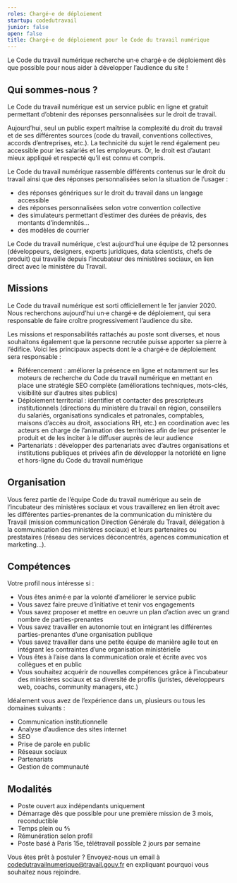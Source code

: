 ```yaml
---
roles: Chargé·e de déploiement
startup: codedutravail
junior: false
open: false
title: Chargé·e de déploiement pour le Code du travail numérique 
---
```


Le Code du travail numérique recherche un·e chargé·e de déploiement dès que possible pour nous aider à développer l’audience du site !

## Qui sommes-nous ?

Le Code du travail numérique est un service public en ligne et gratuit permettant d’obtenir des réponses personnalisées sur le droit de travail.

Aujourd’hui, seul un public expert maîtrise la complexité du droit du travail et de ses différentes sources (code du travail, conventions collectives, accords d’entreprises, etc.). La technicité du sujet le rend également peu accessible pour les salariés et les employeurs. Or, le droit est d’autant mieux appliqué et respecté qu’il est connu et compris.

Le Code du travail numérique rassemble différents contenus sur le droit du travail ainsi que des réponses personnalisées selon la situation de l’usager :
- des réponses génériques sur le droit du travail dans un langage accessible
- des réponses personnalisées selon votre convention collective
- des simulateurs permettant d’estimer des durées de préavis, des montants d’indemnités…
- des modèles de courrier

Le Code du travail numérique, c’est aujourd’hui une équipe de 12 personnes (développeurs, designers, experts juridiques, data scientists, chefs de produit) qui travaille depuis l’incubateur des ministères sociaux, en lien direct avec le ministère du Travail.

## Missions

Le Code du travail numérique est sorti officiellement le 1er janvier 2020. Nous recherchons aujourd’hui un·e chargé·e de déploiement, qui sera responsable de faire croître progressivement l’audience du site.

Les missions et responsabilités rattachés au poste sont diverses, et nous souhaitons également que la personne recrutée puisse apporter sa pierre à l’édifice. Voici les principaux aspects dont le·a chargé·e de déploiement sera responsable : 
- Référencement : améliorer la présence en ligne et notamment sur les moteurs de recherche du Code du travail numérique en mettant en place une stratégie SEO complète (améliorations techniques, mots-clés, visibilité sur d’autres sites publics)
- Déploiement territorial : identifier et contacter des prescripteurs institutionnels (directions du ministère du travail en région, conseillers du salariés, organisations syndicales et patronales, comptables, maisons d’accès au droit, associations RH, etc.) en coordination avec les acteurs en charge de l’animation des territoires afin de leur présenter le produit et de les inciter à le diffuser auprès de leur audience
- Partenariats : développer des partenariats avec d’autres organisations et institutions publiques et privées afin de développer la notoriété en ligne et hors-ligne du Code du travail numérique

## Organisation

Vous ferez partie de l’équipe Code du travail numérique au sein de l’incubateur des ministères sociaux et vous travaillerez en lien étroit avec les différentes parties-prenantes de la communication du ministère du Travail (mission communication Direction Générale du Travail, délégation à la communication des ministères sociaux) et leurs partenaires ou prestataires (réseau des services déconcentrés, agences communication et marketing...).

## Compétences

Votre profil nous intéresse si :
- Vous êtes animé·e par la volonté d’améliorer le service public
- Vous savez faire preuve d’initiative et tenir vos engagements
- Vous savez proposer et mettre en oeuvre un plan d’action avec un grand nombre de parties-prenantes
- Vous savez travailler en autonomie tout en intégrant les différentes parties-prenantes d’une organisation publique
- Vous savez travailler dans une petite équipe de manière agile tout en intégrant les contraintes d’une organisation ministérielle
- Vous êtes à l’aise dans la communication orale et écrite avec vos collègues et en public
- Vous souhaitez acquérir de nouvelles compétences grâce à l’incubateur des ministères sociaux et sa diversité de profils (juristes, développeurs web, coachs, community managers, etc.)

Idéalement vous avez de l’expérience dans un, plusieurs ou tous les domaines suivants :
- Communication institutionnelle
- Analyse d’audience des sites internet
- SEO
- Prise de parole en public
- Réseaux sociaux
- Partenariats
- Gestion de communauté

## Modalités

- Poste ouvert aux indépendants uniquement
- Démarrage dès que possible pour une première mission de 3 mois, reconductible
- Temps plein ou ⅘
- Rémunération selon profil
- Poste basé à Paris 15e, télétravail possible 2 jours par semaine

Vous êtes prêt à postuler ? Envoyez-nous un email à codedutravailnumerique@travail.gouv.fr en expliquant pourquoi vous souhaitez nous rejoindre.

